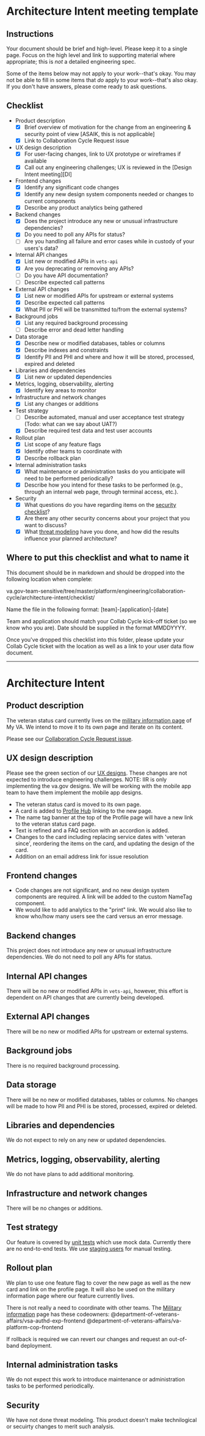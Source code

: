 # Architecture Intent meeting template

## Instructions

Your document should be brief and high-level.  Please keep it to a single page.  Focus on the high level and link to supporting material where appropriate; this is _not_ a detailed engineering spec.

Some of the items below may not apply to your work--that's okay.  You may not be able to fill in some items that _do_ apply to your work--that's also okay.  If you don't have answers, please come ready to ask questions.

## Checklist

- Product description
  - [x] Brief overview of motivation for the change from an engineering & security point of view [ASAIK, this is not applicable]
  - [x] Link to Collaboration Cycle Request issue
- UX design description
  - [x] For user-facing changes, link to UX prototype or wireframes if available
  - [x] Call out any engineering challenges; UX is reviewed in the [Design Intent meeting][DI]
- Frontend changes
  - [x] Identify any significant code changes
  - [x] Identify any new design system components needed or changes to current components
  - [x] Describe any product analytics being gathered
- Backend changes
  - [x] Does the project introduce any new or unusual infrastructure dependencies?
  - [x] Do you need to poll any APIs for status?
  - [ ] Are you handling all failure and error cases while in custody of your users's data?
- Internal API changes
  - [x] List new or modified APIs in `vets-api`
  - [x] Are you deprecating or removing any APIs?
  - [ ] Do you have API documentation?
  - [ ] Describe expected call patterns
- External API changes
  - [x] List new or modified APIs for upstream or external systems
  - [x] Describe expected call patterns
  - [x] What PII or PHI will be transmitted to/from the external systems?
- Background jobs
  - [x] List any required background processing
  - [ ] Describe error and dead letter handling
- Data storage
  - [x] Describe new or modified databases, tables or columns
  - [x] Describe indexes and constraints
  - [x] Identify PII and PHI and where and how it will be stored, processed, expired and deleted
- Libraries and dependencies
  - [x] List new or updated dependencies
- Metrics, logging, observability, alerting
  - [x] Identify key areas to monitor
- Infrastructure and network changes
  - [x] List any changes or additions
- Test strategy
  - [ ] Describe automated, manual and user acceptance test strategy (Todo: what can we say about UAT?)
  - [x] Describe required test data and test user accounts
- Rollout plan
  - [x] List scope of any feature flags
  - [x] Identify other teams to coordinate with
  - [x] Describe rollback plan
- Internal administration tasks
  - [x] What maintenance or administration tasks do you anticipate will need to be performed periodically?
  - [x] Describe how you intend for these tasks to be performed (e.g., through an internal web page, through terminal access, etc.).
- Security
  - [x] What questions do you have regarding items on the [security checklist](https://github.com/department-of-veterans-affairs/va.gov-team/blob/master/platform/engineering/collab-cycle/architecture-intent-meeting.md#security-checklist)?
  - [x] Are there any other security concerns about your project that you want to discuss?
  - [x] What [threat modeling](https://cheatsheetseries.owasp.org/cheatsheets/Threat_Modeling_Cheat_Sheet.html) have you done, and how did the results influence your planned architecture?

## Where to put this checklist and what to name it

This document should be in markdown and should be dropped into the following location when complete: 

va.gov-team-sensitive/tree/master/platform/engineering/collaboration-cycle/architecture-intent/checklist/

Name the file in the following format:
[team]-[application]-[date]

Team and application should match your Collab Cycle kick-off ticket (so we know who you are). Date should be supplied in the format MMDDYYYY.

Once you've dropped this checklist into this folder, please update your Collab Cycle ticket with the location as well as a link to your user data flow document. 

---

# Architecture Intent

## Product description

The veteran status card currently lives on the [military information page](https://staging.va.gov/profile/military-information) of My VA. We intend to move it to its own page and iterate on its content.

Please see our [Collaboration Cycle Request issue](https://github.com/department-of-veterans-affairs/va.gov-team/issues/93231).

## UX design description

Please see the green section of our [UX designs](https://www.figma.com/design/AobGKkBvIiDuYXR2QqkytC/IIR-Veteran-Status?node-id=2812-32352). These changes are not expected to introduce engineering challenges. NOTE: IIR is only implementing the va.gov designs. We will be working with the mobile app team to have them implement the mobile app designs.

- The veteran status card is moved to its own page.
- A card is added to [Profile Hub](https://www.va.gov/profile) linking to the new page.
- The name tag banner at the top of the Profile page will have a new link to the veteran status card page.
- Text is refined and a FAQ section with an accordion is added.
- Changes to the card including replacing service dates with 'veteran since', reordering the items on the card, and updating the design of the card.
- Addition on an email address link for issue resolution

## Frontend changes
- Code changes are not significant, and no new design system components are required. A link will be added to the custom NameTag component.
- We would like to add analytics to the "print" link. We would also like to know who/how many users see the card versus an error message.

## Backend changes

This project does not introduce any new or unusual infrastructure dependencies. We do not need to poll any APIs for status.

## Internal API changes

There will be no new or modified APIs in `vets-api`, however, this effort is dependent on API changes that are currently being developed.

## External API changes

There will be no new or modified APIs for upstream or external systems.

## Background jobs

There is no required background processing.

## Data storage

There will be no new or modified databases, tables or columns. No changes will be made to how PII and PHI is be stored, processed, expired or deleted.

## Libraries and dependencies

We do not expect to rely on any new or updated dependencies.

## Metrics, logging, observability, alerting

We do not have plans to add additional monitoring.

## Infrastructure and network changes

There will be no changes or additions.

## Test strategy

Our feature is covered by [unit tests](https://github.com/department-of-veterans-affairs/vets-website/tree/main/src/applications/personalization/profile/components/proof-of-veteran-status) which use mock data. Currently there are no end-to-end tests. We use [staging users](https://github.com/department-of-veterans-affairs/va.gov-team-sensitive/blob/master/Administrative/vagov-users/mvi-staging-users.csv) for manual testing.

## Rollout plan

We plan to use one feature flag to cover the new page as well as the new card and link on the profile page. It will also be used on the military information page where our feature currently lives.

There is not really a need to coordinate with other teams. The [Military information](https://github.com/department-of-veterans-affairs/vets-website/blob/main/src/applications/personalization/profile/components/military-information/MilitaryInformation.jsx) page has these codeowners: @department-of-veterans-affairs/vsa-authd-exp-frontend @department-of-veterans-affairs/va-platform-cop-frontend

If rollback is required we can revert our changes and request an out-of-band deployment.

## Internal administration tasks

We do not expect this work to introduce maintenance or administration tasks to be performed periodically.

## Security

We have not done threat modeling. This product doesn't make technilogical or secuirty changes to merit such analysis.
